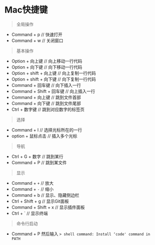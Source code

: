 Mac快捷键
===

> 全局操作

- Command + p  // 快速打开
- Command + w  // 关闭窗口

> 基本操作

- Option + 向上键  // 向上移动一行代码
- Option + 向下键  // 向下移动一行代码
- Option + shift + 向上键  // 向上复制一行代码
- Option + shift + 向下键  // 向下复制一行代码
- Command + 回车键  // 向下插入一行
- Command + Shift + 回车键  // 向上插入一行
- Command + 向上键  // 跳到文件首部
- Command + 向下键  // 跳到文件尾部
- Ctrl + 数字键  // 跳到对应数字的标签页

> 选择

- Command + I  // 选择光标所在的一行
- option + 鼠标点击  // 插入多个光标

> 导航

- Ctrl + G + 数字  // 跳到某行
- Command + P  // 跳到某文件

> 显示

- Command + `+`  // 放大
- Command + `-`  // 缩小
- Command + b  // 显示、隐藏侧边栏
- Ctrl + Shift + g  // 显示Git面板
- Command + Shift + x  // 显示插件面板
- Ctrl + `  // 显示终端

> 命令行启动

- Command + P 然后输入 `> shell command: Install ‘code' command in PATH`